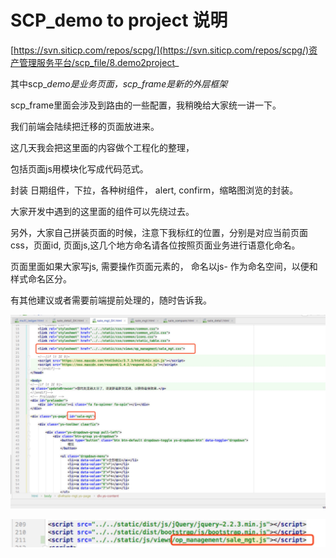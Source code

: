 # SCP\_demo to project 说明



[https://svn.siticp.com/repos/scpg/](https://svn.siticp.com/repos/scpg/)资产管理服务平台/scp_file/8.demo2project_

其中scp\__demo是业务页面，scp\_frame是新的外层框架_

scp\_frame里面会涉及到路由的一些配置，我稍晚给大家统一讲一下。

我们前端会陆续把迁移的页面放进来。

这几天我会把这里面的内容做个工程化的整理，

包括页面js用模块化写成代码范式。

封装 日期组件，下拉，各种树组件， alert, confirm，缩略图浏览的封装。

大家开发中遇到的这里面的组件可以先绕过去。

另外，大家自己拼装页面的时候，注意下我标红的位置，分别是对应当前页面css，页面id, 页面js,这几个地方命名请各位按照页面业务进行语意化命名。

页面里面如果大家写js, 需要操作页面元素的， 命名以js- 作为命名空间，以便和样式命名区分。

有其他建议或者需要前端提前处理的，随时告诉我。

![](/assets/1523255033205.jpg)

![](/assets/1523256700571.jpg)

